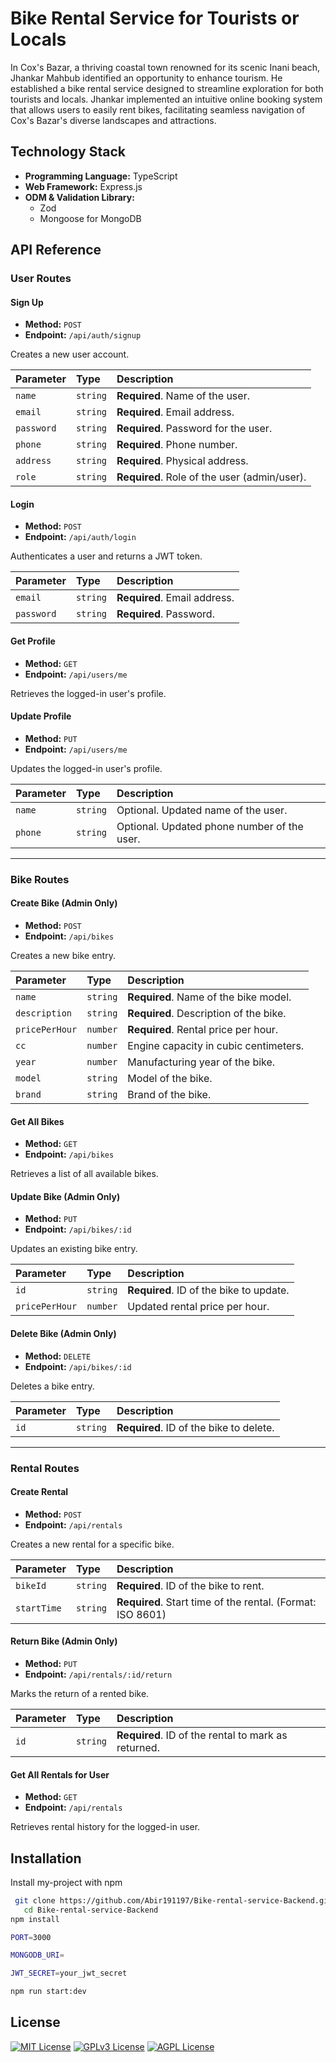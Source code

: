 
# Bike Rental Service for Tourists or Locals

In Cox's Bazar, a thriving coastal town renowned for its scenic Inani beach, Jhankar Mahbub identified an opportunity to enhance tourism. He established a bike rental service designed to streamline exploration for both tourists and locals. Jhankar implemented an intuitive online booking system that allows users to easily rent bikes, facilitating seamless navigation of Cox's Bazar's diverse landscapes and attractions.
## Technology Stack

- **Programming Language:** TypeScript
- **Web Framework:** Express.js
- **ODM & Validation Library:**
  - Zod
  - Mongoose for MongoDB

## API Reference

### User Routes

#### Sign Up

- **Method:** `POST`
- **Endpoint:** `/api/auth/signup`

Creates a new user account.

| Parameter | Type     | Description                          |
| :-------- | :------- | :----------------------------------- |
| `name`    | `string` | **Required**. Name of the user.      |
| `email`   | `string` | **Required**. Email address.         |
| `password`| `string` | **Required**. Password for the user. |
| `phone`   | `string` | **Required**. Phone number.          |
| `address` | `string` | **Required**. Physical address.      |
| `role`    | `string` | **Required**. Role of the user (admin/user). |

#### Login

- **Method:** `POST`
- **Endpoint:** `/api/auth/login`

Authenticates a user and returns a JWT token.

| Parameter | Type     | Description                   |
| :-------- | :------- | :---------------------------- |
| `email`   | `string` | **Required**. Email address.  |
| `password`| `string` | **Required**. Password.       |

#### Get Profile

- **Method:** `GET`
- **Endpoint:** `/api/users/me`

Retrieves the logged-in user's profile.

#### Update Profile

- **Method:** `PUT`
- **Endpoint:** `/api/users/me`

Updates the logged-in user's profile.

| Parameter | Type     | Description                    |
| :-------- | :------- | :----------------------------- |
| `name`    | `string` | Optional. Updated name of the user. |
| `phone`   | `string` | Optional. Updated phone number of the user. |

---

### Bike Routes

#### Create Bike (Admin Only)

- **Method:** `POST`
- **Endpoint:** `/api/bikes`

Creates a new bike entry.

| Parameter       | Type     | Description                          |
| :-------------- | :------- | :----------------------------------- |
| `name`          | `string` | **Required**. Name of the bike model. |
| `description`   | `string` | **Required**. Description of the bike. |
| `pricePerHour`  | `number` | **Required**. Rental price per hour. |
| `cc`            | `number` | Engine capacity in cubic centimeters. |
| `year`          | `number` | Manufacturing year of the bike.      |
| `model`         | `string` | Model of the bike.                   |
| `brand`         | `string` | Brand of the bike.                   |

#### Get All Bikes

- **Method:** `GET`
- **Endpoint:** `/api/bikes`

Retrieves a list of all available bikes.

#### Update Bike (Admin Only)

- **Method:** `PUT`
- **Endpoint:** `/api/bikes/:id`

Updates an existing bike entry.

| Parameter       | Type     | Description                          |
| :-------------- | :------- | :----------------------------------- |
| `id`            | `string` | **Required**. ID of the bike to update. |
| `pricePerHour`  | `number` | Updated rental price per hour.        |

#### Delete Bike (Admin Only)

- **Method:** `DELETE`
- **Endpoint:** `/api/bikes/:id`

Deletes a bike entry.

| Parameter | Type     | Description                       |
| :-------- | :------- | :-------------------------------- |
| `id`      | `string` | **Required**. ID of the bike to delete. |

---

### Rental Routes

#### Create Rental

- **Method:** `POST`
- **Endpoint:** `/api/rentals`

Creates a new rental for a specific bike.

| Parameter   | Type     | Description                          |
| :---------- | :------- | :----------------------------------- |
| `bikeId`    | `string` | **Required**. ID of the bike to rent. |
| `startTime` | `string` | **Required**. Start time of the rental. (Format: ISO 8601) |

#### Return Bike (Admin Only)

- **Method:** `PUT`
- **Endpoint:** `/api/rentals/:id/return`

Marks the return of a rented bike.

| Parameter | Type     | Description                       |
| :-------- | :------- | :-------------------------------- |
| `id`      | `string` | **Required**. ID of the rental to mark as returned. |

#### Get All Rentals for User

- **Method:** `GET`
- **Endpoint:** `/api/rentals`

Retrieves rental history for the logged-in user.

## Installation

Install my-project with npm

```bash
 git clone https://github.com/Abir191197/Bike-rental-service-Backend.git
   cd Bike-rental-service-Backend
npm install

PORT=3000

MONGODB_URI=

JWT_SECRET=your_jwt_secret

npm run start:dev 
```
    
## License



[![MIT License](https://img.shields.io/badge/License-MIT-green.svg)](https://choosealicense.com/licenses/mit/)
[![GPLv3 License](https://img.shields.io/badge/License-GPL%20v3-yellow.svg)](https://opensource.org/licenses/)
[![AGPL License](https://img.shields.io/badge/license-AGPL-blue.svg)](http://www.gnu.org/licenses/agpl-3.0)

